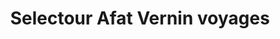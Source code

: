 ---
title: "Selectour Afat Vernin voyages"
url: /melun/selectour-afat-vernin-voyages/
shop: agence de voyage
---